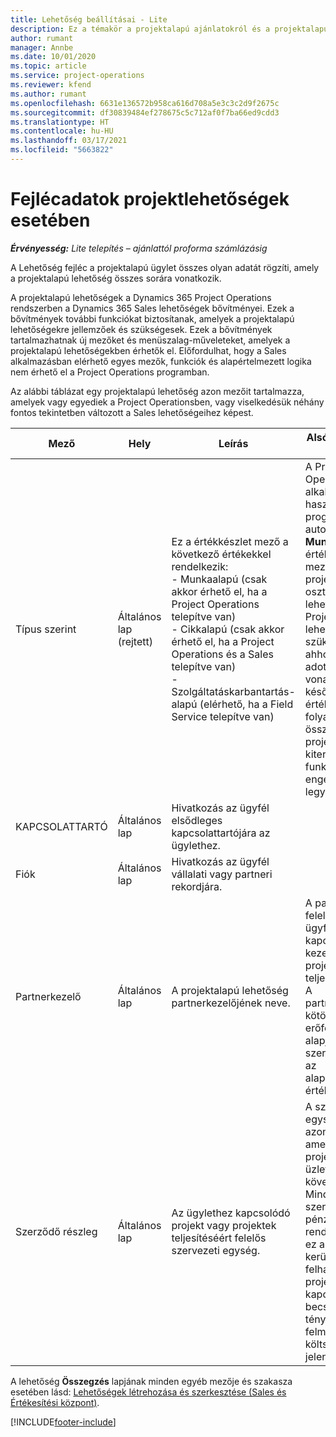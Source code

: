 ```yaml
---
title: Lehetőség beállításai - Lite
description: Ez a témakör a projektalapú ajánlatokról és a projektalapú lehetőségsorokról nyújt tájékoztatást.
author: rumant
manager: Annbe
ms.date: 10/01/2020
ms.topic: article
ms.service: project-operations
ms.reviewer: kfend
ms.author: rumant
ms.openlocfilehash: 6631e136572b958ca616d708a5e3c3c2d9f2675c
ms.sourcegitcommit: df30839484ef278675c5c712af0f7ba66ed9cdd3
ms.translationtype: HT
ms.contentlocale: hu-HU
ms.lasthandoff: 03/17/2021
ms.locfileid: "5663822"
---
```

# <a name="header-details-for-project-opportunities"></a>Fejlécadatok projektlehetőségek esetében

_**Érvényesség:** Lite telepítés – ajánlattól proforma számlázásig_

A Lehetőség fejléc a projektalapú ügylet összes olyan adatát rögzíti, amely a projektalapú lehetőség összes sorára vonatkozik.

A projektalapú lehetőségek a Dynamics 365 Project Operations rendszerben a Dynamics 365 Sales lehetőségek bővítményei. Ezek a bővítmények további funkciókat biztosítanak, amelyek a projektalapú lehetőségekre jellemzőek és szükségesek. Ezek a bővítmények tartalmazhatnak új mezőket és menüszalag-műveleteket, amelyek a projektalapú lehetőségekben érhetők el. Előfordulhat, hogy a Sales alkalmazásban elérhető egyes mezők, funkciók és alapértelmezett logika nem érhető el a Project Operations programban.

Az alábbi táblázat egy projektalapú lehetőség azon mezőit tartalmazza, amelyek vagy egyediek a Project Operationsben, vagy viselkedésük néhány fontos tekintetben változott a Sales lehetőségeihez képest.

| **Mező** | **Hely** | **Leírás** | **Alsóbb rétegbeli hatás** |
| --- | --- | --- | --- |
| Típus szerint | Általános lap (rejtett) | Ez a értékkészlet mező a következő értékekkel rendelkezik:</br>- Munkaalapú (csak akkor érhető el, ha a Project Operations telepítve van)</br>- Cikkalapú (csak akkor érhető el, ha a Project Operations és a Sales telepítve van)</br>- Szolgáltatáskarbantartás-alapú (elérhető, ha a Field Service telepítve van) | A Project Operations alkalmazás használatakor a program automatikusan **Munkaalapú** értékre állítja a mezőt, amely projektalapúként osztályozza a lehetőséget. Projektalapú lehetőség szükséges ahhoz, hogy az adott üzletre vonatkozóan a későbbi értékesítési folyamatban az összes projektspecifikus kiterjesztés és funkció engedélyezve legyen. |
| KAPCSOLATTARTÓ | Általános lap | Hivatkozás az ügyfél elsődleges kapcsolattartójára az ügylethez. | |
| Fiók | Általános lap | Hivatkozás az ügyfél vállalati vagy partneri rekordjára. | |
| Partnerkezelő | Általános lap | A projektalapú lehetőség partnerkezelőjének neve. | A partnerkezelő felelős az ügyféllel való kapcsolat kezeléséért a projekt teljesítése során. A partnerkezelőhöz kötött foglalható erőforrásrekord alapján a szerződő részleg az alapértelmezett értéket veszi fel. |
| Szerződő részleg | Általános lap | Az ügylethez kapcsolódó projekt vagy projektek teljesítéséért felelős szervezeti egység. | A szerződő egység a vállalat azon részlege, amely a projekteket az üzlet lezárását követően teljesíti. Minden egyes szerződő egység pénznemmel rendelkezik, és ez a pénznem kerül felhasználásra a projekthez kapcsolódó becsült és ténylegesen felmerült költségek jelentésére. |

A lehetőség **Összegzés** lapjának minden egyéb mezője és szakasza esetében lásd: [Lehetőségek létrehozása és szerkesztése (Sales és Értékesítési központ)](https://docs.microsoft.com/dynamics365/sales-enterprise/create-edit-opportunity-sales).


[!INCLUDE[footer-include](../../includes/footer-banner.md)]

